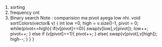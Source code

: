 1. sorting
2. frequency cnt
3. Binary search
Note : comparision ma pivot ayega low nhi.
void sortColors(vector<int>& v) {
int low =0, high = v.size()-1, pivot = 0;
while(pivot<=high){
if(v[pivot]==0){
swap(v[low],v[pivot]);
low++;
pivot++;
}
else if (v[pivot]==1){
pivot++;
}
else{
swap(v[pivot],v[high]);
high--;
}
}
}